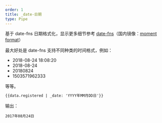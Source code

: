 ```yaml
---
order: 1
title: _date-日期
type: Pipe
---
```


基于 date-fns 日期格式化，显示更多细节参考 [date-fns](https://date-fns.org/v1.29.0/docs/format)（国内镜像：[moment format](http://momentjs.cn/docs/#/displaying/format/)）

最大好处是 date-fns 支持不同种类的时间格式，例如：

+ 2018-08-24 18:08:20
+ 2018-08-24
+ 20180824
+ 1503571962333

等等。

```html
{{data.registered | _date: 'YYYY年MM月DD日'}}
```

输出：

```
2017年08月24日
```
